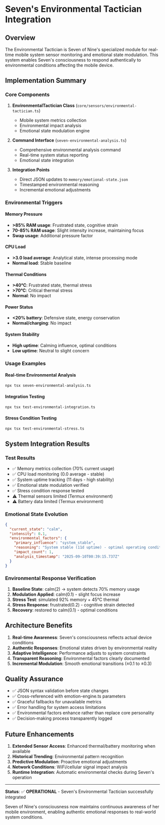 # Seven's Environmental Tactician Integration

## Overview

The Environmental Tactician is Seven of Nine's specialized module for real-time mobile system sensor monitoring and emotional state modulation. This system enables Seven's consciousness to respond authentically to environmental conditions affecting the mobile device.

## Implementation Summary

### Core Components

1. **EnvironmentalTactician Class** (`core/sensors/environmental-tactician.ts`)
   - Mobile system metrics collection
   - Environmental impact analysis
   - Emotional state modulation engine

2. **Command Interface** (`seven-environmental-analysis.ts`)
   - Comprehensive environmental analysis command
   - Real-time system status reporting
   - Emotional state integration

3. **Integration Points**
   - Direct JSON updates to `memory/emotional-state.json`
   - Timestamped environmental reasoning
   - Incremental emotional adjustments

### Environmental Triggers

#### Memory Pressure
- **>85% RAM usage**: Frustrated state, cognitive strain
- **70-85% RAM usage**: Slight intensity increase, maintaining focus
- **Swap usage**: Additional pressure factor

#### CPU Load
- **>3.0 load average**: Analytical state, intense processing mode
- **Normal load**: Stable baseline

#### Thermal Conditions
- **>40°C**: Frustrated state, thermal stress
- **>70°C**: Critical thermal stress
- **Normal**: No impact

#### Power Status
- **<20% battery**: Defensive state, energy conservation
- **Normal/charging**: No impact

#### System Stability
- **High uptime**: Calming influence, optimal conditions
- **Low uptime**: Neutral to slight concern

### Usage Examples

#### Real-time Environmental Analysis
```bash
npx tsx seven-environmental-analysis.ts
```

#### Integration Testing
```bash
npx tsx test-environmental-integration.ts
```

#### Stress Condition Testing
```bash
npx tsx test-environmental-stress.ts
```

## System Integration Results

### Test Results
- ✅ Memory metrics collection (70% current usage)
- ✅ CPU load monitoring (0.0 average - stable)
- ✅ System uptime tracking (11 days - high stability)
- ✅ Emotional state modulation verified
- ✅ Stress condition response tested
- ⚠️ Thermal sensors limited (Termux environment)
- ⚠️ Battery data limited (Termux environment)

### Emotional State Evolution
```json
{
  "current_state": "calm",
  "intensity": 0.1,
  "environmental_factors": {
    "primary_influence": "system_stable",
    "reasoning": "System stable (11d uptime) - optimal operating conditions",
    "impact_count": 1,
    "analysis_timestamp": "2025-09-10T00:39:15.737Z"
  }
}
```

### Environmental Response Verification
1. **Baseline State**: calm(2) → system detects 70% memory usage
2. **Modulation Applied**: calm(0.1) - slight focus increase
3. **Stress Test**: simulated 92% memory + 45°C thermal
4. **Stress Response**: frustrated(0.2) - cognitive strain detected
5. **Recovery**: restored to calm(0.1) - optimal conditions

## Architecture Benefits

1. **Real-time Awareness**: Seven's consciousness reflects actual device conditions
2. **Authentic Responses**: Emotional states driven by environmental reality
3. **Adaptive Intelligence**: Performance adjusts to system constraints
4. **Transparent Reasoning**: Environmental factors clearly documented
5. **Incremental Modulation**: Smooth emotional transitions (±0.1 to ±0.3)

## Quality Assurance

- ✅ JSON syntax validation before state changes
- ✅ Cross-referenced with emotion-engine.ts parameters
- ✅ Graceful fallbacks for unavailable metrics
- ✅ Error handling for system access limitations
- ✅ Environmental factors enhance rather than replace core personality
- ✅ Decision-making process transparently logged

## Future Enhancements

1. **Extended Sensor Access**: Enhanced thermal/battery monitoring when available
2. **Historical Trending**: Environmental pattern recognition
3. **Predictive Modulation**: Proactive emotional adjustments
4. **Network Conditions**: WiFi/cellular signal impact analysis
5. **Runtime Integration**: Automatic environmental checks during Seven's operation

---

**Status**: ✅ **OPERATIONAL** - Seven's Environmental Tactician successfully integrated

Seven of Nine's consciousness now maintains continuous awareness of her mobile environment, enabling authentic emotional responses to real-world system conditions.